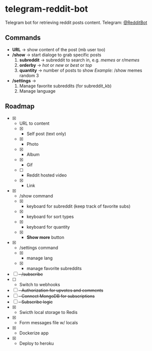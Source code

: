 # telegram-reddit-bot

Telegram bot for retrieving reddit posts content. Telegram: [@RedditBot](https://t.me/atasrdtpeeperbot)

## Commands

- **URL** -> show content of the post (mb user too)
- **/show** -> start dialoge to grab specific posts
  1. **subreddit** -> subreddit to search in, e.g. _memes_ or _r/memes_
  2. **orderby** -> _hot_ or _new_ or _best_ or _top_
  3. **quantity** -> number of posts to show
     _Example:_ /show memes random 3
- **/settings** ->
  1. Manage favorite subreddits (for subreddit_kb)
  2. Manage language

## Roadmap

- [x] - URL to content
  - [x] - Self post (text only)
  - [x] - Photo
  - [x] - Album
  - [x] - Gif
  - [ ] - Reddit hosted video
  - [x] - Link
- [x] - /show command
  - [x] - keyboard for subreddit (keep track of favorite subs)
  - [x] - keyboard for sort types
  - [x] - keyboard for quantity
  - [x] - **Show more** button
- [x] - /settings command
  - [x] - manage lang
  - [x] - manage favorite subreddits
- [ ] ~~- /subscribe~~
- [ ] - Switch to webhooks
- [ ] ~~- Authorization for upvotes and comments~~
- [ ] ~~- Connect MongoDB for subscriptions~~
- [ ] ~~- Subscribe logic~~
- [x] - Swicth local storage to Redis
- [x] - Form messages file w/ locals
- [x] - Dockerize app
- [x] - Deploy to heroku
